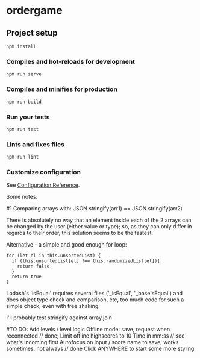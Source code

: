 # ordergame

## Project setup
```
npm install
```

### Compiles and hot-reloads for development
```
npm run serve
```

### Compiles and minifies for production
```
npm run build
```

### Run your tests
```
npm run test
```

### Lints and fixes files
```
npm run lint
```

### Customize configuration
See [Configuration Reference](https://cli.vuejs.org/config/).


Some notes:

#1 Comparing arrays with: JSON.stringify(arr1) == JSON.stringify(arr2)

There is absolutely no way that an element inside each of the 2 arrays can be changed by the user (either value or type); so, as they can only differ in regards to their order, this solution seems to be the fastest.

Alternative - a simple and good enough for loop:
```
for (let el in this.unsortedList) {
  if (this.unsortedList[el] !== this.randomizedList[el]){
    return false
  }
  return true
}
```

Lodash's 'isEqual' requires several files ('_isEqual', '_baseIsEqual') and does object type check and comparison, etc, too much code for such a simple check, even with tree shaking.

I'll probably test stringify against array.join

#TO DO:
Add levels / level logic
Offline mode: save, request when reconnected
// done; Limit offline highscores to 10
Time in mm:ss // see what's incoming first
Autofocus on input / score name to save; works sometimes, not always
// done Click ANYWHERE to start
some more styling